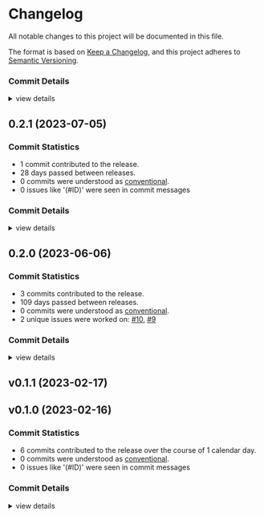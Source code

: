 # Changelog

All notable changes to this project will be documented in this file.

The format is based on [Keep a Changelog](https://keepachangelog.com/en/1.0.0/),
and this project adheres to [Semantic Versioning](https://semver.org/spec/v2.0.0.html).

### Commit Details

<csr-read-only-do-not-edit/>

<details><summary>view details</summary>

 * **Uncategorized**
    - Improve docs ([`f2289d5`](https://github.com/Hpmason/retour-utils/commit/f2289d50651fdc6aa70cd0600e1dd6d5393ac030))
</details>

## 0.2.1 (2023-07-05)

### Commit Statistics

<csr-read-only-do-not-edit/>

 - 1 commit contributed to the release.
 - 28 days passed between releases.
 - 0 commits were understood as [conventional](https://www.conventionalcommits.org).
 - 0 issues like '(#ID)' were seen in commit messages

### Commit Details

<csr-read-only-do-not-edit/>

<details><summary>view details</summary>

 * **Uncategorized**
    - Improve docs ([`f2289d5`](https://github.com/Hpmason/retour-utils/commit/f2289d50651fdc6aa70cd0600e1dd6d5393ac030))
</details>

## 0.2.0 (2023-06-06)

### Commit Statistics

<csr-read-only-do-not-edit/>

 - 3 commits contributed to the release.
 - 109 days passed between releases.
 - 0 commits were understood as [conventional](https://www.conventionalcommits.org).
 - 2 unique issues were worked on: [#10](https://github.com/Hpmason/retour-utils/issues/10), [#9](https://github.com/Hpmason/retour-utils/issues/9)

### Commit Details

<csr-read-only-do-not-edit/>

<details><summary>view details</summary>

 * **[#10](https://github.com/Hpmason/retour-utils/issues/10)**
    - Update deps ([`b427617`](https://github.com/Hpmason/retour-utils/commit/b42761778a2f583e570da3dcac1f459d0a908fe5))
 * **[#9](https://github.com/Hpmason/retour-utils/issues/9)**
    - Use fold instead of manually traversing module ([`ddd18a4`](https://github.com/Hpmason/retour-utils/commit/ddd18a4f61eb2e1d9f977d8a0844a3ac683f796a))
 * **Uncategorized**
    - Merge branch 'master' of https://github.com/Hpmason/retour-utils ([`577795a`](https://github.com/Hpmason/retour-utils/commit/577795a80b7c355c4c4b5864b59433076be89893))
</details>

## v0.1.1 (2023-02-17)

## v0.1.0 (2023-02-16)

### Commit Statistics

<csr-read-only-do-not-edit/>

 - 6 commits contributed to the release over the course of 1 calendar day.
 - 0 commits were understood as [conventional](https://www.conventionalcommits.org).
 - 0 issues like '(#ID)' were seen in commit messages

### Commit Details

<csr-read-only-do-not-edit/>

<details><summary>view details</summary>

 * **Uncategorized**
    - Chore(fmt) ([`4427a41`](https://github.com/Hpmason/retour-utils/commit/4427a41719f640a69ef07cb8134f647ec8f49a0e))
    - Rename to retour-utils ([`feac631`](https://github.com/Hpmason/retour-utils/commit/feac6315e0c5d323b997e1607cc3e580497a6bcf))
    - Don't re-export a specific version of retour ([`2d3142d`](https://github.com/Hpmason/retour-utils/commit/2d3142dd8eb4361acce96f3b1fd382e318d707da))
    - Closer to working state ([`11ac309`](https://github.com/Hpmason/retour-utils/commit/11ac30905e6fa0b6291f3e394e5518faa7987a44))
    - Intermediate progress ([`978f02b`](https://github.com/Hpmason/retour-utils/commit/978f02b0fdd37cca8384d210f1caedbd61dc9ec3))
    - First commit ([`0a2afd1`](https://github.com/Hpmason/retour-utils/commit/0a2afd137eb6c55ebc33957b77731af07a4d6270))
</details>

